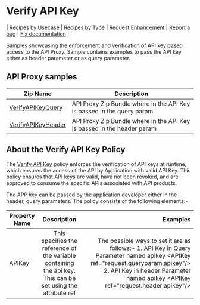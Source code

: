 # Verify API Key

\| [Recipes by Usecase](../api-recipes-by-usecase.md) \| [Recipes by Type](../api-recipes-by-type.md) \| [Request Enhancement](https://github.com/SAP-samples/apibusinesshub-api-recipes/issues/new?assignees=&labels=Recipe%20Fix,enhancement&template=recipe-request.md&title=Improve%20verify-api-key ) \| [Report a bug](https://github.com/SAP-samples/apibusinesshub-api-recipes/issues/new?assignees=&labels=Recipe%20Fix,bug&template=bug_report.md&title=Issue%20with%20verify-api-key ) \| [Fix documentation](https://github.com/SAP-samples/apibusinesshub-api-recipes/issues/new?assignees=&labels=Recipe%20Fix,documentation&template=bug_report.md&title=Docu%20fix%20verify-api-key ) \|


Samples showcasing the enforcement and verification of API key based access to the API Proxy. Sample contains examples to pass the API key either as header parameter or as query parameter.

## API Proxy samples

| Zip Name | Description        |
| ------------- |-------------|
| [VerifyAPIKeyQuery](./verifyapikeyquery)      | API Proxy Zip Bundle where in the API Key is passed in the query param  |
| [VerifyAPIKeyHeader](./verifyapikeyheader)      | API Proxy Zip Bundle where in the API Key is passed in the header param  |

## About the Verify API Key Policy
The [Verify API Key](https://help.hana.ondemand.com/apim_od/frameset.htm?4d15a0427494452dbb42a319e9bb420f.html) policy enforces the verification of API keys at runtime, which ensures the access of the API by Application with valid API Key.
This policy ensures that API keys are valid, have not been revoked, and are approved to consume the specific APIs associated with API products.

The APP key can be passed by the application developer either in the header, query parameters. The policy consists of the following elements:-

| Property Name        | Description           |Examples  |
| ------------- |:-------------:| -----:|
| APIKey      | This specifies the reference of the variable containing the api key. This can be set using the attribute ref  | The possible ways to set it are as follows:- 1. API Key in Query Parameter named apikey &lt;APIKey ref="request.queryparam.apikey"/&gt; 2. API Key in header Parameter named apikey &lt;APIKey ref="request.header.apikey"/&gt;|
